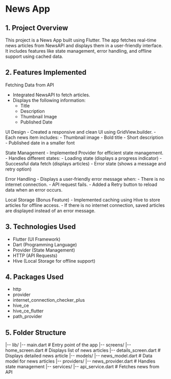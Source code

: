 # News App

## 1. Project Overview
This project is a News App built using Flutter. The app fetches real-time news articles from NewsAPI and displays them in a user-friendly interface. It includes features like state management, error handling, and offline support using cached data.

## 2. Features Implemented

  Fetching Data from API
   - Integrated NewsAPI to fetch articles.
   - Displays the following information:
     - Title
     - Description
     - Thumbnail Image
     - Published Date

  UI Design
    - Created a responsive and clean UI using GridView.builder.
    - Each news item includes:
      - Thumbnail image
      - Bold title
      - Short description
      - Published date in a smaller font
      
  State Management
    - Implemented Provider for efficient state management.
    - Handles different states:
      - Loading state (displays a progress indicator)
      - Successful data fetch (displays articles)
      - Error state (shows a message and retry option)

   Error Handling
    - Displays a user-friendly error message when:
      - There is no internet connection.
      - API request fails.
    - Added a Retry button to reload data when an error occurs.

   Local Storage (Bonus Feature)
    - Implemented caching using Hive to store articles for offline access.
    - If there is no internet connection, saved articles are displayed instead of an error message.

## 3. Technologies Used
  - Flutter (UI Framework)
  - Dart (Programming Language)
  - Provider (State Management)
  - HTTP (API Requests)
  - Hive (Local Storage for offline support)

## 4. Packages Used
  - http
  - provider
  - internet_connection_checker_plus
  - hive_ce
  - hive_ce_flutter
  - path_provider
    
## 5. Folder Structure
|-- lib/
    |-- main.dart           # Entry point of the app
    |-- screens/
        |-- home_screen.dart   # Displays list of news articles
        |-- details_screen.dart # Displays detailed news article
    |-- models/
        |-- news_model.dart    # Data model for news articles
    |-- providers/
        |-- news_provider.dart # Handles state management
    |-- services/
        |-- api_service.dart   # Fetches news from API


